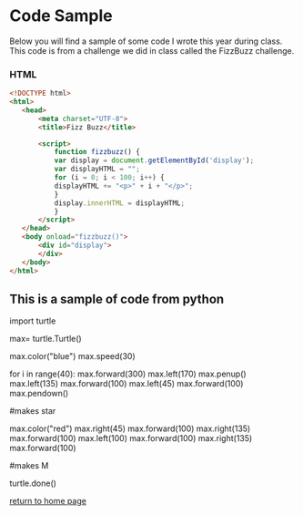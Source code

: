# Code Sample

Below you will find a sample of some code I wrote this year during class. This code is from a challenge we did in class called the FizzBuzz challenge.

### HTML
```html
<!DOCTYPE html>
<html>
   <head>
       <meta charset="UTF-8">
       <title>Fizz Buzz</title>

       <script>
           function fizzbuzz() {
           var display = document.getElementById('display');
           var displayHTML = "";
           for (i = 0; i < 100; i++) {
           displayHTML += "<p>" + i + "</p>";
           }
           display.innerHTML = displayHTML;
           }
       </script>
   </head>
   <body onload="fizzbuzz()">
       <div id="display">
       </div>
   </body>
</html>
```
 ## This is a sample of code from python
 
import turtle

max= turtle.Turtle()

max.color("blue")
max.speed(30)

for i in range(40):
    max.forward(300)
    max.left(170)
max.penup()
max.left(135)
max.forward(100)
max.left(45)
max.forward(100)
max.pendown()

#makes star

max.color("red")
max.right(45)
max.forward(100)
max.right(135)
max.forward(100)
max.left(100)
max.forward(100)
max.right(135)
max.forward(100)

#makes M

turtle.done()


[return to home page](./README.md)
